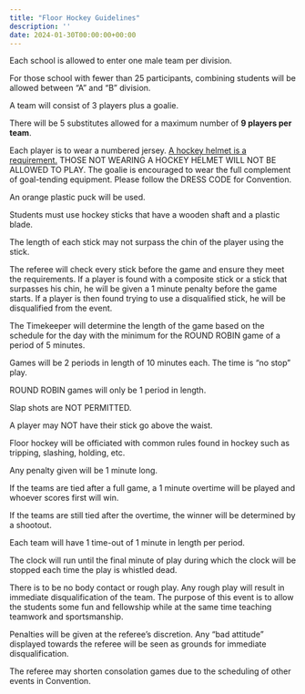 ```yaml
---
title: "Floor Hockey Guidelines"
description: ''
date: 2024-01-30T00:00:00+00:00
---
```


Each school is allowed to enter one male team per division.

For those school with fewer than 25 participants, combining students will be allowed between “A” and “B” division.

A team will consist of 3 players plus a goalie.

There will be 5 substitutes allowed for a maximum number of **9 players per team**.

Each player is to wear a numbered jersey. <u>A hockey helmet is a requirement.</u> THOSE NOT WEARING A HOCKEY HELMET WILL NOT BE ALLOWED TO PLAY. The goalie is encouraged to wear the full complement of goal-tending equipment. Please follow the DRESS CODE for Convention.

An orange plastic puck will be used.

Students must use hockey sticks that have a wooden shaft and a plastic blade.

The length of each stick may not surpass the chin of the player using the stick.

The referee will check every stick before the game and ensure they meet the requirements. If a player is found with a composite stick or a stick that surpasses his chin, he will be given a 1 minute penalty before the game starts. If a player is then found trying to use a disqualified stick, he will be disqualified from the event.

The Timekeeper will determine the length of the game based on the schedule for the day with the minimum for the ROUND ROBIN game of a period of 5 minutes.

Games will be 2 periods in length of 10 minutes each. The time is “no stop” play.

ROUND ROBIN games will only be 1 period in length.

Slap shots are NOT PERMITTED.

A player may NOT have their stick go above the waist.

Floor hockey will be officiated with common rules found in hockey such as tripping, slashing, holding, etc.

Any penalty given will be 1 minute long.

If the teams are tied after a full game, a 1 minute overtime will be played and whoever scores first will win.

If the teams are still tied after the overtime, the winner will be determined by a shootout.

Each team will have 1 time-out of 1 minute in length per period.

The clock will run until the final minute of play during which the clock will be stopped each time the play is whistled dead.

There is to be no body contact or rough play. Any rough play will result in immediate disqualification of the team. The purpose of this event is to allow the students some fun and fellowship while at the same time teaching teamwork and sportsmanship.

Penalties will be given at the referee’s discretion. Any “bad attitude” displayed towards the referee will be seen as grounds for immediate disqualification.

The referee may shorten consolation games due to the scheduling of other events in Convention.